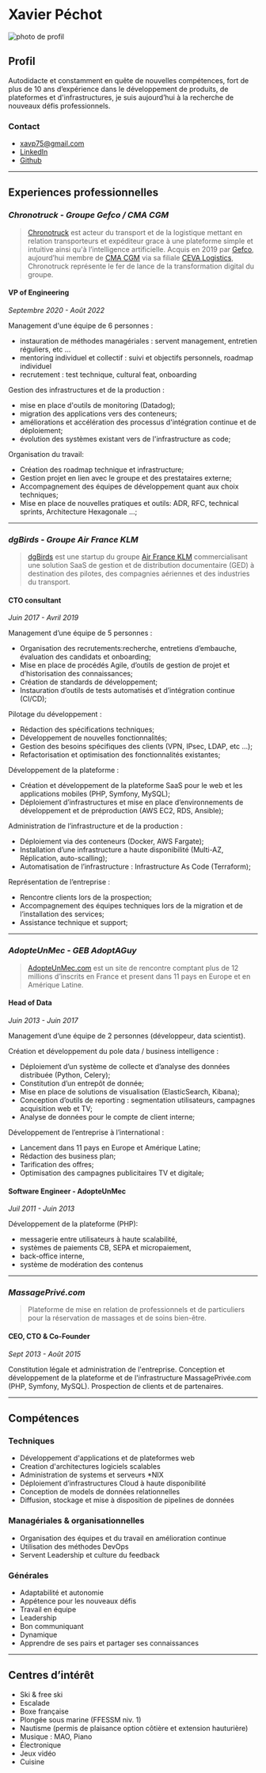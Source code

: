 # Xavier Péchot
![photo de profil](https://cdn.filestackcontent.com/ApSL9HZDXQFeLkhQqoOgxz/resize=width:200/cache=expiry:max/compress/https://github.com/xavierp/curriculum-vitae/raw/main/asset/profile.png "Photo de profil")
## Profil
Autodidacte et constamment en quête de nouvelles compétences, fort de plus de 10 ans
d’expérience dans le développement de produits, de plateformes et d'infrastructures, je suis
aujourd’hui à la recherche de nouveaux défis professionnels.

### Contact
- [xavp75@gmail.com](mailto:xavp75@gmail.com)
- [LinkedIn](https://www.linkedin.com/in/xavierpechot/)
- [Github](https://github.com/xavierp)

---

## Experiences professionnelles
### *Chronotruck - Groupe Gefco / CMA CGM*

> [Chronotruck](https://chronotruck.com) est acteur du transport et de la logistique mettant en relation transporteurs et expéditeur grace à une plateforme simple et intuitive ainsi qu'à l’intelligence artificielle. Acquis en 2019 par [Gefco](https://www.gefco.net/fr/a-propos-de-gefco/decouvrir/groupe/), aujourd’hui membre de [CMA CGM](https://www.cma-cgm.com/about/the-group) via sa filiale [CEVA Logistics](https://www.cevalogistics.com/fr), Chronotruck représente le fer de lance de la transformation digital du groupe.

#### VP of Engineering
_Septembre 2020 - Août 2022_

Management d'une équipe de 6 personnes :
- instauration de méthodes managériales : servent management, entretien réguliers, etc ...
- mentoring individuel et collectif : suivi et objectifs personnels, roadmap individuel
- recrutement : test technique, cultural feat, onboarding

Gestion des infrastructures et de la production :
- mise en place d'outils de monitoring (Datadog);
- migration des applications vers des conteneurs;
- améliorations et accélération des processus d'intégration continue et de déploiement;
- évolution des systèmes existant vers de l'infrastructure as code;

Organisation du travail:
- Création des roadmap technique et infrastructure;
- Gestion projet en lien avec le groupe et des prestataires externe;
- Accompagnement des équipes de développement quant aux choix techniques;
- Mise en place de nouvelles pratiques et outils: ADR, RFC, technical sprints, Architecture Hexagonale ...;

---

### *dgBirds - Groupe Air France KLM*
> [dgBirds](https://www.dgbirds.com) est une startup du groupe [Air France KLM](https://www.airfranceklm.com/fr/groupe) commercialisant une solution SaaS de gestion et de distribution documentaire (GED) à destination des pilotes, des compagnies aériennes et des industries du transport.
#### CTO consultant
_Juin 2017 - Avril 2019_

Management d’une équipe de 5 personnes :
- Organisation des recrutements:recherche, entretiens d’embauche, évaluation des candidats et onboarding;
- Mise en place de procédés Agile, d’outils de gestion de projet et d’historisation des connaissances;
- Création de standards de développement;
- Instauration d’outils de tests automatisés et d’intégration continue (CI/CD);

Pilotage du développement :
- Rédaction des spécifications techniques;
- Développement de nouvelles fonctionnalités;
- Gestion des besoins spécifiques des clients (VPN, IPsec, LDAP, etc ...);
- Refactorisation et optimisation des fonctionnalités existantes;

Développement de la plateforme :
- Création et développement de la plateforme SaaS pour le web et les applications mobiles (PHP, Symfony, MySQL);
- Déploiement d’infrastructures et mise en place d’environnements de développement et de préproduction (AWS EC2, RDS, Ansible);

Administration de l’infrastructure et de la production :
- Déploiement via des conteneurs (Docker, AWS Fargate);
- Installation d’une infrastructure a haute disponibilité (Multi-AZ, Réplication, auto-scalling);
- Automatisation de l’infrastructure : Infrastructure As Code (Terraform);

Représentation de l’entreprise :
- Rencontre clients lors de la prospection;
- Accompagnement des équipes techniques lors de la migration et de l’installation des services;
- Assistance technique et support;

---

### *AdopteUnMec - GEB AdoptAGuy*

> [AdopteUnMec.com](https://www.adopteunmec.com/) est un site de rencontre comptant plus de 12 millions d’inscrits en France et present dans 11 pays en Europe et en Amérique Latine.
#### Head of Data
_Juin 2013 - Juin 2017_

Management d’une équipe de 2 personnes (développeur, data scientist).

Création et développement du pole data / business intelligence :
- Déploiement d’un système de collecte et d’analyse des données distribuée (Python, Celery);
- Constitution d’un entrepôt de donnée;
- Mise en place de solutions de visualisation (ElasticSearch, Kibana);
- Conception d’outils de reporting : segmentation utilisateurs, campagnes acquisition web et TV;
- Analyse de données pour le compte de client interne;

Développement de l’entreprise à l’international :
- Lancement dans 11 pays en Europe et Amérique Latine;
- Rédaction des business plan;
- Tarification des offres;
- Optimisation des campagnes publicitaires TV et digitale;

#### Software Engineer - AdopteUnMec
_Juil 2011 - Juin 2013_

Développement de la plateforme (PHP):
- messagerie entre utilisateurs à haute scalabilité,
- systèmes de paiements CB, SEPA et micropaiement,
- back-office interne,
- système de modération des contenus

---

### *MassagePrivé.com*

> Plateforme de mise en relation de professionnels et de particuliers pour la réservation de massages et de soins bien-être.
#### CEO, CTO & Co-Founder
_Sept 2013 - Août 2015_

Constitution légale et administration de l'entreprise.
Conception et développement de la plateforme et de l'infrastructure MassagePrivée.com (PHP, Symfony, MySQL).
Prospection de clients et de partenaires.

---

## Compétences

### Techniques
- Développement d'applications et de plateformes web
- Creation d'architectures logiciels scalables
- Administration de systems et serveurs *NIX
- Déploiement d’infrastructures Cloud à haute disponibilité
- Conception de models de données relationnelles
- Diffusion, stockage et mise à disposition de pipelines de données

### Managériales & organisationnelles
- Organisation des équipes et du travail en amélioration continue
- Utilisation des méthodes DevOps
- Servent Leadership et culture du feedback

### Générales
- Adaptabilité et autonomie
- Appétence pour les nouveaux défis
- Travail en équipe
- Leadership
- Bon communiquant
- Dynamique
- Apprendre de ses pairs et partager ses connaissances

---

## Centres d’intérêt
- Ski & free ski
- Escalade
- Boxe française
- Plongée sous marine (FFESSM niv. 1)
- Nautisme (permis de plaisance option côtière et extension hauturière)
- Musique : MAO, Piano
- Électronique
- Jeux vidéo
- Cuisine
